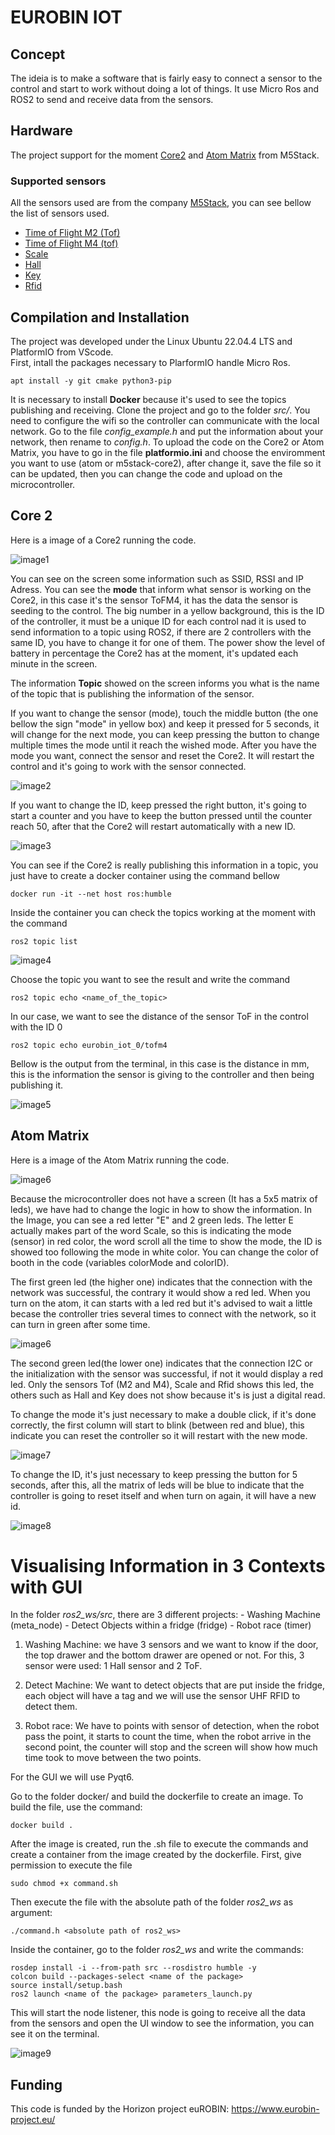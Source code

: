# EUROBIN IOT

## Concept

The ideia is to make a software that is fairly easy to connect a sensor to the control and start to work without doing a lot of things. It use Micro Ros and ROS2 to send and receive data from the sensors. 
## Hardware

The project support for the moment [Core2](https://docs.m5stack.com/en/core/core2) and [Atom Matrix](https://docs.m5stack.com/en/core/atom_matrix) from M5Stack.

### Supported sensors

All the sensors used are from the company [M5Stack](https://m5stack.com/), you can see bellow the list of sensors used.

- [Time of Flight M2 (Tof)](https://docs.m5stack.com/en/unit/TOF)
- [Time of Flight M4 (tof)](https://docs.m5stack.com/en/unit/Unit-ToF4M)
- [Scale](https://docs.m5stack.com/en/unit/scales)
- [Hall](https://docs.m5stack.com/en/unit/hall)
- [Key](https://docs.m5stack.com/en/unit/key)
- [Rfid](https://docs.m5stack.com/en/unit/uhf_rfid)

## Compilation and Installation

The project was developed under the Linux Ubuntu 22.04.4 LTS and PlatformIO from VScode.  
First, intall the packages necessary to PlarformIO handle Micro Ros.

```shell
apt install -y git cmake python3-pip
```
It is necessary to install **Docker** because it's used to see the topics publishing and receiving.
Clone the project and go to the folder *src/*. You need to configure the wifi so the controller can communicate with the local network. Go to the file *config_example.h* and put the information about your network, then rename to *config.h*.
To upload the code on the Core2 or Atom Matrix, you have to go in the file **platformio.ini** and choose the enviromment you want to use (atom or  m5stack-core2), after change it, save the file so it can be updated, then you can change the code and upload on the microcontroller.

## Core 2

Here is a image of a Core2 running the code.

![image1](images/image1.jpeg)

You can see on the screen some information such as SSID, RSSI and IP Adress. You can see the **mode** that inform what sensor is working on the Core2, in this case it's the sensor ToFM4, it has the data the sensor is seeding to the control. The big number in a yellow background, this is the ID of the controller, it must be a unique ID for each control nad it is used to send information to a topic using ROS2, if there are 2 controllers with the same ID, you have to change it for one of them.
The power show the level of battery in percentage the Core2 has at the moment, it's updated each minute in the screen.

The information **Topic** showed on the screen informs you what is the name of the topic that is publishing the information of the sensor.

If you want to change the sensor (mode), touch the middle button (the one bellow the sign "mode" in yellow box) and keep it pressed for 5 seconds, it will change for the next mode, you can keep pressing the button to change multiple times the mode until it reach the wished mode. After you have the mode you want, connect the sensor and reset the Core2. It will restart the control and it's going to work with the sensor connected.

![image2](images/image2.jpeg)

If you want to change the ID, keep pressed the right button, it's going to start a counter and you have to keep the button pressed until the counter reach 50, after that the Core2 will restart automatically with a new ID.

![image3](images/image3.jpeg)

You can see if the Core2 is really publishing this information in a topic, you just have to create a docker container using the command bellow

```shell
docker run -it --net host ros:humble
```
Inside the container you can check the topics working at the moment with the command 

```shell
ros2 topic list
``` 

![image4](images/image4.png)

Choose the topic you want to see the result and write the command 

```shell
ros2 topic echo <name_of_the_topic>
```
In our case, we want to see the distance of the sensor ToF in the control with the ID 0

```shell
ros2 topic echo eurobin_iot_0/tofm4
```

Bellow is the output from the terminal, in this case is the distance in mm, this is the information the sensor is giving to the controller and then being publishing it. 

![image5](images/image5.png)

## Atom Matrix

Here is a image of the Atom Matrix running the code.

![image6](images/image6.jpeg)

Because the microcontroller does not have a screen (It has a 5x5 matrix of leds), we have had to change the logic in how to show the information. 
In the Image, you can see a red letter "E" and 2 green leds. The letter E actually makes part of the word Scale, so this is indicating the mode (sensor) in red color, the word scroll all the time to show the mode, the ID is showed too following the mode in white color. You can change the color of booth in the code (variables colorMode and colorID).

The first green led (the higher one) indicates that the connection with the network was successful, the contrary it would show a red led. When you turn on the atom, it can starts with a led red but it's advised to wait a little becase the controller tries several times to connect with the network, so it can turn in green after some time.

![image6](images/image6.jpeg)

The second green led(the lower one) indicates that the connection I2C or the initialization with the sensor was successful, if not it would display a red led.  Only the sensors Tof (M2 and M4), Scale and Rfid shows this led, the others such as Hall and Key does not show because it's is just a digital read. 

To change the mode it's just necessary to make a double click, if it's done correctly, the first column will start to blink (between red and blue), this indicate you can reset the controller so it will restart with the new mode.

![image7](images/image7.jpeg)

To change the ID, it's just necessary to keep pressing the button for 5 seconds, after this, all the matrix of leds will be blue to indicate that the controller is going to reset itself and when turn on again, it will have a new id.

![image8](images/image8.jpeg)





# Visualising Information in 3 Contexts with GUI

In the folder *ros2_ws/src*, there are 3 different projects: 
    - Washing Machine (meta_node)
    - Detect Objects within a fridge (fridge)
    - Robot race (timer)

1. Washing Machine: we have 3 sensors and we want to know if the door, the top drawer and the bottom drawer are opened or not. For this, 3 sensor were used: 1 Hall sensor and 2 ToF.

2. Detect Machine: We want to detect objects that are put inside the fridge, each object will have a tag and we will use the sensor UHF RFID to detect them. 

3. Robot race: We have to points with sensor of detection, when the robot pass the point, it starts to count the time, when the robot arrive in the second point, the counter will stop and the screen will show how much time took to move between the two points.

For the GUI we will use Pyqt6. 

Go to the folder docker/ and build the dockerfile to create an image. To build the file, use the command: 

```shell
docker build .
```

After the image is created, run the .sh file to execute the commands and create a container from the image created by the dockerfile. First, give permission to execute the file

```shell
sudo chmod +x command.sh
```

Then execute the file with the absolute path of the folder *ros2_ws* as argument:

```shell
./command.h <absolute path of ros2_ws>
```

Inside the container, go to the folder *ros2_ws* and write the commands:

```shell
rosdep install -i --from-path src --rosdistro humble -y
colcon build --packages-select <name of the package>
source install/setup.bash
ros2 launch <name of the package> parameters_launch.py
```

This will start the node listener, this node is going to receive all the data from the sensors and open the UI window to see the information, you can see it on the terminal.

![image9](images/image9.png)





## Funding

This code is funded by the Horizon project euROBIN: https://www.eurobin-project.eu/